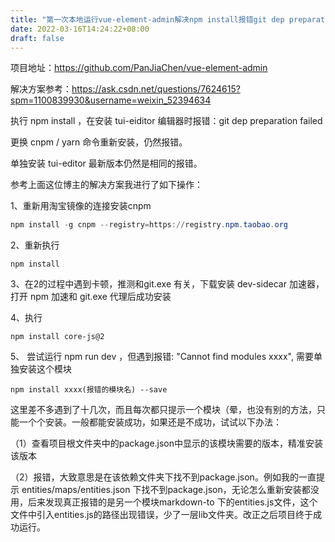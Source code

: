 ```yaml
---
title: "第一次本地运行vue-element-admin解决npm install报错git dep preparation failed"
date: 2022-03-16T14:24:22+08:00
draft: false
---
```


项目地址：https://github.com/PanJiaChen/vue-element-admin

解决方案参考：https://ask.csdn.net/questions/7624615?spm=1100839930&username=weixin_52394634

执行 npm install ，在安装 tui-eiditor 编辑器时报错：git dep preparation failed

更换 cnpm / yarn 命令重新安装，仍然报错。

单独安装 tui-editor 最新版本仍然是相同的报错。

参考上面这位博主的解决方案我进行了如下操作：

1、重新用淘宝镜像的连接安装cnpm

```powershell
npm install -g cnpm --registry=https://registry.npm.taobao.org
```

2、重新执行 

```
npm install
```

3、在2的过程中遇到卡顿，推测和git.exe 有关，下载安装 dev-sidecar 加速器，打开 npm 加速和 git.exe 代理后成功安装

4、执行 

```
npm install core-js@2
```

5、 尝试运行 npm run dev ，但遇到报错: "Cannot find modules xxxx", 需要单独安装这个模块 

```
npm install xxxx(报错的模块名) --save
```

这里差不多遇到了十几次，而且每次都只提示一个模块（晕，也没有别的方法，只能一个个安装。一般都能安装成功，如果还是不成功，试试以下办法：

（1）查看项目根文件夹中的package.json中显示的该模块需要的版本，精准安装该版本

（2）报错，大致意思是在该依赖文件夹下找不到package.json。例如我的一直提示 entities/maps/entities.json 下找不到package.json，无论怎么重新安装都没用，后来发现真正报错的是另一个模块markdown-to 下的entities.js文件，这个文件中引入entities.js的路径出现错误，少了一层lib文件夹。改正之后项目终于成功运行。

